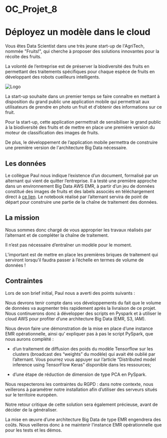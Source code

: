 # OC_Projet_8
# Déployez un modèle dans le cloud
Vous êtes Data Scientist dans une très jeune start-up de l'AgriTech, nommée "Fruits!", qui cherche à proposer des solutions innovantes pour la récolte des fruits.

La volonté de l’entreprise est de préserver la biodiversité des fruits en permettant des traitements spécifiques pour chaque espèce de fruits en développant des robots cueilleurs intelligents.

![Logo](URL_зображення)


La start-up souhaite dans un premier temps se faire connaître en mettant à disposition du grand public une application mobile qui permettrait aux utilisateurs de prendre en photo un fruit et d'obtenir des informations sur ce fruit.

Pour la start-up, cette application permettrait de sensibiliser le grand public à la biodiversité des fruits et de mettre en place une première version du moteur de classification des images de fruits.

De plus, le développement de l’application mobile permettra de construire une première version de l'architecture Big Data nécessaire.

## Les données
Le collègue Paul nous indique l’existence d’un document, formalisé par un alternant qui vient de quitter l’entreprise. Il a testé une première approche dans un environnement Big Data AWS EMR, à partir d’un jeu de données constitué des images de fruits et des labels associés en téléchargement direct à [ce lien](https://s3.eu-west-1.amazonaws.com/course.oc-static.com/projects/Data_Scientist_P8/fruits.zip). Le notebook réalisé par l’alternant servira de point de départ pour construire une partie de la chaîne de traitement des données.

## La mission
Nous sommes donc chargé de vous approprier les travaux réalisés par l’alternant et de compléter la chaîne de traitement.

Il n’est pas nécessaire d’entraîner un modèle pour le moment.

L’important est de mettre en place les premières briques de traitement qui serviront lorsqu’il faudra passer à l’échelle en termes de volume de données !

## Contraintes
Lors de son brief initial, Paul nous a averti des points suivants :

Nous devrons tenir compte dans vos développements du fait que le volume de données va augmenter très rapidement après la livraison de ce projet. Nous continuerons donc à développer des scripts en Pyspark et à utiliser le cloud AWS pour profiter d’une architecture Big Data (EMR, S3, IAM). 

Nous devon faire une démonstration de la mise en place d’une instance EMR opérationnelle, ainsi qu’ expliquer pas à pas le script PySpark, que nous aurons complété :

- d’un traitement de diffusion des poids du modèle Tensorflow sur les clusters (broadcast des “weights” du modèle) qui avait été oublié par l’alternant. Vous pourrez vous appuyer sur l’article “Distributed model inference using TensorFlow Keras” disponible dans les ressources;

- d’une étape de réduction de dimension de type PCA en PySpark.

Nous respecterons les contraintes du RGPD : dans notre contexte, nous veillerons à paramétrer notre installation afin d’utiliser des serveurs situés sur le territoire européen.

Notre retour critique de cette solution sera également précieuse, avant de décider de la généraliser.

La mise en œuvre d’une architecture Big Data de type EMR engendrera des coûts. Nous veilleros donc à ne maintenir l’instance EMR opérationnelle que pour les tests et les démos.
